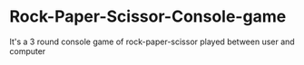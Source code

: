 # Rock-Paper-Scissor-Console-game
It's a 3 round console game of rock-paper-scissor played between user and computer
